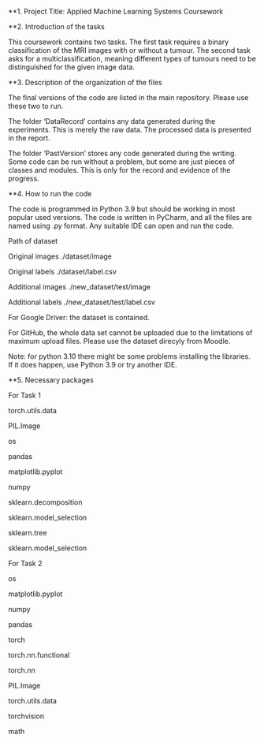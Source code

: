 **1. Project Title: Applied Machine Learning Systems Coursework

**2. Introduction of the tasks

This coursework contains two tasks. The first task requires a binary classification of the MRI images with or without a tumour. The second task asks for a multiclassification, meaning different types of tumours need to be distinguished for the given image data.

**3. Description of the organization of the files

The final versions of the code are listed in the main repository. Please use these two to run.

The folder ‘DataRecord’ contains any data generated during the experiments. This is merely the raw data. The processed data is presented in the report.

The folder ‘PastVersion’ stores any code generated during the writing. Some code can be run without a problem, but some are just pieces of classes and modules. This is only for the record and evidence of the progress.

**4. How to run the code

The code is programmed in Python 3.9 but should be working in most popular used versions. The code is written in PyCharm, and all the files are named using .py format. Any suitable IDE can open and run the code.

Path of dataset

Original images  ./dataset/image

Original labels   ./dataset/label.csv

Additional images  ./new_dataset/test/image

Additional labels   ./new_dataset/test/label.csv

For Google Driver: the dataset is contained.

For GitHub, the whole data set cannot be uploaded due to the limitations of maximum upload files. Please use the dataset direcyly from Moodle.

Note: for python 3.10 there might be some problems installing the libraries. If it does happen, use Python 3.9 or try another IDE. 

**5. Necessary packages

For Task 1

torch.utils.data

PIL.Image

os

pandas

matplotlib.pyplot

numpy

sklearn.decomposition

sklearn.model_selection

sklearn.tree

sklearn.model_selection

For Task 2

os

matplotlib.pyplot

numpy

pandas

torch

torch.nn.functional

torch.nn

PIL.Image

torch.utils.data

torchvision

math


